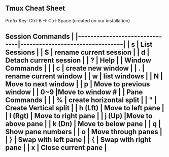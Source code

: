 ## Tmux Cheat Sheet

Prefix Key: Ctrl-B -> Ctrl-Space (created on our installation)

Session Commands                                           |
|-------------------------------|---------------------------------|
| s   | List Sessions |
| $  | rename current session |
|   d      | Detach current session |
| ? | Help |
|  Window Commands |   |
|  c  | create new window |
|  .  | rename current window |
| w  |   list windows |
|  N  | Move to next window |
|  p  | Move to previous window  |
| 0~9  |Move to window # |
|  Pane Commands |  |
|  %  |  create horizontal split |
|  "  | Create Vertical split |
|  h (Lft)  | Move to left pane  |
|  l (Rgt)  | Move to right pane  |
|  j (Up)  |Move to above pane |
|  k  (Dn)  | Move to below pane |
|  q  | Show pane numbers |
|  o  |  Move through panes |
|  }  | Swap with left pane |
|  {  | Swap with right pane  |
|  x  | Close current pane  |
-